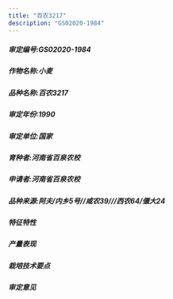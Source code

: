 ```yaml
---
title: "百农3217"
description: "GS02020-1984"
---
```

##### 审定编号:GS02020-1984

##### 作物名称:小麦

##### 品种名称:百农3217

##### 审定年份:1990

##### 审定单位:国家

##### 育种者:河南省百泉农校

##### 申请者:河南省百泉农校

##### 品种来源:阿夫/内乡5号//咸农39///西农64/偃大24

##### 特征特性


##### 产量表现


##### 栽培技术要点


##### 审定意见

